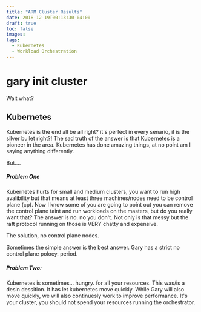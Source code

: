 ```yaml
---
title: "ARM Cluster Results"
date: 2018-12-19T00:13:30-04:00
draft: true  
toc: false
images:
tags: 
  - Kubernetes
  - Workload Orchestration
---
```


# gary init cluster
Wait what?

## Kubernetes
Kubernetes is the end all be all right? it's perfect in every senario, it is the silver bullet right?! The sad truth of the answer is that Kubernetes is a pioneer in the area. Kubernetes has done amazing things, at no point am I saying anything differently.

But....

##### Problem One

Kubernetes hurts for small and medium clusters, you want to run high avalibility but that means at least three machines/nodes need to be control plane (cp). Now I know some of you are going to point out you can remove the control plane taint and run workloads on the masters, but do you really want that? The answer is no. no you don't. Not only is that messy but the raft protocol running on those is VERY chatty and expensive.

The solution, no control plane nodes.

Sometimes the simple answer is the best answer. Gary has a strict no control plane polocy. period.

##### Problem Two:

Kubernetes is sometimes... hungry. for all your resources. This was/is a desin dessition. It has let kubernetes move quickly. While Gary will also move quickly, we will also continuesly work to improve performance. It's your cluster, you should not spend your resources running the orchestrator.


